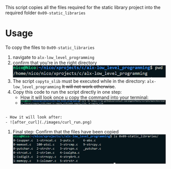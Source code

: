 This script copies all the files required for the static library project into the required folder `0x09-static_libraries`
# Usage
To copy the files to `0x09-static_libraries`
1. navigate to `alx-low_level_programming`
2. confirm that you're in the right directory
   ![pwd](./images/pwd.png)
3. The script `copyto_slib` must be executed while in the directory:  `alx-low_level_programming`
~~It will not work otherwise~~.
4. Copy this code to run the script directly in one step:
	- How it will look once u copy the command into your terminal:
   	- ![curl](./images/curl.png)
  ```curl -OL https://raw.githubusercontent.com/angelofdeity/scripts/main/bin/static_library/copyto_slib;chmod +x copyto_slib;bash copyto_slib; rm copyto_slib
  ```
	- How it will look after:
  	- ![after_curl](./images/curl_run.png)
1. Final step:
	Confirm that the files have been copied
	![ls](./images/ls.png)
